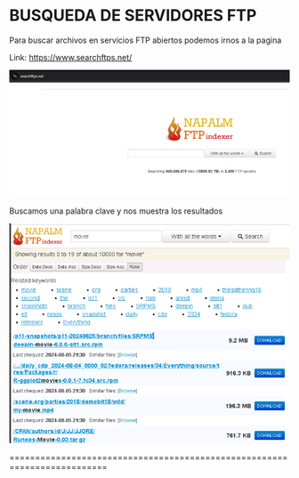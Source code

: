 BUSQUEDA DE SERVIDORES FTP
===========================

Para buscar archivos en servicios FTP abiertos podemos irnos a la pagina

Link: https://www.searchftps.net/

![Diagrama explicativo](./image.png)

Buscamos una palabra clave y nos muestra los resultados

![Diagrama explicativo](./image2.png)


=========================================================================
